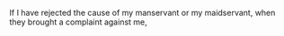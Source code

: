 If I have rejected the cause of my manservant or my maidservant, when they brought a complaint against me,
